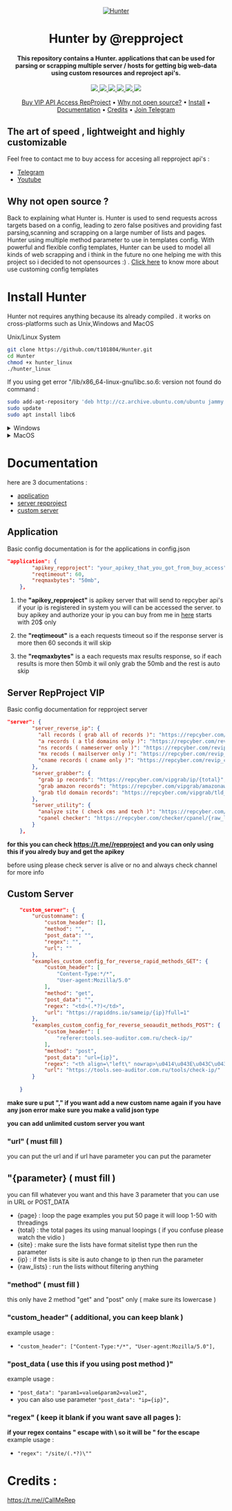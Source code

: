 
<head>
<div class="header" align="center">
    <a href="https://repcyber.com"><img src="static/icon.png" alt="Hunter"></a>
    <h1>Hunter by @repproject</h1>
  </div>
</head>

<h4 align="center">This repository contains a Hunter. applications that can be used for parsing or scrapping multiple server / hosts for getting big web-data using custom resources and reproject api's.</h4>


<p align="center">
<a href="https://github.com/t101804/Hunter/releases"><img src="https://img.shields.io/github/downloads/t101804/Hunter/total">
<a href="https://github.com/t101804/Hunter/graphs/contributors"><img src="https://img.shields.io/github/contributors-anon/t101804/Hunter">
<a href="https://github.com/t101804/Hunter/releases/"><img src="https://img.shields.io/github/release/t101804/Hunter">
<a href="https://github.com/t101804/Hunter/issues"><img src="https://img.shields.io/github/issues-raw/t101804/Hunter">
<a href="https://github.com/t101804/Hunter/discussions"><img src="https://img.shields.io/github/discussions/t101804/Hunter">
<a href="https://t.me//repproject"><img src="https://img.shields.io/discord/695645237418131507.svg?logo=telegram"></a>
</p>
      
<p align="center">
  <a href="https://github.com/t101804/Hunter/blob/main/README_VIP.md">Buy VIP API Access RepProject</a> •
  <a href="#why-not-open-source-?">Why not open source?</a> •
  <a href="#install-hunter">Install</a> •
  <a href="#documentation">Documentation</a> •
  <a href="#credits">Credits</a> •
  <a href="https://t.me//repproject">Join Telegram</a>
</p>

## The art of speed , lightweight and highly customizable

Feel free to contact me to buy access for accesing all repproject api's : 
- [Telegram](https://t.me//CallMeRep)
- [Youtube](https://youtube.com/@CallMeRep)

## Why not open source ?

Back to explaining what Hunter is. Hunter is used to send requests across targets based on a config, leading to zero false positives and providing fast parsing,scanning and scrapping on a large number of lists and pages. Hunter using multiple method parameter to use in templates config. With powerful and flexible config templates, Hunter can be used to model all kinds of web scrapping and i think in the future no one helping me with this project so i decided to not opensources :) . [Click here](#documentation) to know more about use customing config templates

# Install Hunter

Hunter not requires anything because its already compiled . it works on cross-platforms such as Unix,Windows and MacOS

Unix/Linux System

```sh
git clone https://github.com/t101804/Hunter.git 
cd Hunter 
chmod +x hunter_linux 
./hunter_linux 
```
If you using get error "/lib/x86_64-linux-gnu/libc.so.6: version not found do command : 
```sh
sudo add-apt-repository 'deb http://cz.archive.ubuntu.com/ubuntu jammy main'
sudo update
sudo apt install libc6
```
<details>
  <summary>Windows</summary>
  <a href="https://github.com/t101804/Hunter/archive/refs/heads/main.zip">Download directly</a>
</details>
<details>
  <summary>MacOS</summary>
  <p> Same as Unix/linux system but run ./hunter_macos </p>
</details>

# Documentation
here are 3 documentations : 
- [application](#application)
- [server repproject](#server-repproject-vip)
- [custom server](#custom-server)


## Application
Basic config documentation is for the applications in config.json
```json
"application": {
        "apikey_repproject": "your_apikey_that_you_got_from_buy_access",
        "reqtimeout": 60,   
        "reqmaxbytes": "50mb",
    },
```
1. the <b>"apikey_repproject"</b> is apikey server that will send to repcyber api's if your ip is registered in system you will can be accessed the server. to buy apikey and authorize your ip you can buy from me in [here](https://t.me//callmerep) starts with 20$ only 

2. the <b>"reqtimeout"</b> is a each requests timeout so if the response server is more then 60 seconds it will skip 

3. the <b>"reqmaxbytes"</b> is a each requests max results response, so if each results is more then 50mb it wil only grab the 50mb and the rest is auto skip

## Server RepProject VIP
Basic config documentation for repproject server 
```json
"server": {
        "server_reverse_ip": {
          "all records ( grab all of records )": "https://repcyber.com/allreverse/{ip}",
          "a records ( a tld domains only )": "https://repcyber.com/reverse/{ip}",
          "ns records ( nameserver only )": "https://repcyber.com/revip_ns/{ip}",
          "mx recods ( mailserver only )": "https://repcyber.com/revip_mx/{ip}",
          "cname records ( cname only )": "https://repcyber.com/revip_cname/{ip}"
        },
        "server_grabber": {
          "grab ip records": "https://repcyber.com/vipgrab/ip/{total}",
          "grab amazon records": "https://repcyber.com/vipgrab/amazonaws.com/total/{total}",
          "grab tld domain records": "https://repcyber.com/vipgrab/tld_domains/{total}"
        },
        "server_utility": {
          "analyze site ( check cms and tech )": "https://repcyber.com/analyzer/{site}",
          "cpanel checker": "https://repcyber.com/checker/cpanel/{raw_lists}"
        }
    },
```
<b> for this you can check https://t.me//repproject and you can only using this if you alredy buy and get the apikey </b>
<p> before using please check server is alive or no and always check channel for more info </p>

## Custom Server

```json
    "custom_server": {
        "urcustomname": {
            "custom_header": [],
            "method": "",
            "post_data": "",
            "regex": "",
            "url": ""
        },
        "examples_custom_config_for_reverse_rapid_methods_GET": {
            "custom_header": [
                "Content-Type:*/*",
                "User-agent:Mozilla/5.0"
            ],
            "method": "get",
            "post_data": "",
            "regex": "<td>(.*?)</td>",
            "url": "https://rapiddns.io/sameip/{ip}?full=1"
        },
        "examples_custom_config_for_reverse_seoaudit_methods_POST": {
            "custom_header": [
                "referer:tools.seo-auditor.com.ru/check-ip/"
            ],
            "method": "post",
            "post_data": "url={ip}",
            "regex": "<th align=\"left\" nowrap>\u0414\u043E\u043C\u0435\u043D:<\/th>\\s+<td width=\"100%\">(.*?)<\/td>",
            "url": "https://tools.seo-auditor.com.ru/tools/check-ip/"
        }
        
    }
```
<b>make sure u put "," if you want add a new custom name again if you have any json error make sure you make a valid json type </b>

<b>you can add unlimited custom server you want</b>

### "url"  ( must fill )
you can put the url and if url have parameter you can put the parameter

## "{parameter} ( must fill )
you can fill whatever you want and this have 3 parameter that you can use in URL or POST_DATA 
- {page} : loop the page examples you put 50 page it will loop 1-50 with threadings 
- {total} : the total pages its using manual loopings ( if you confuse please watch the vidio ) 
- {site} : make sure the lists have format sitelist type then run the parameter 
- {ip} : if the lists is site is auto change to ip then run the parameter 
- {raw_lists} : run the lists without filtering anything
### "method" ( must fill )
this only have 2 method "get" and "post" only ( make sure its lowercase )

### "custom_header" ( additional, you can keep blank )
example usage : 
- ```"custom_header": ["Content-Type:*/*", "User-agent:Mozilla/5.0"],```


### "post_data ( use this if you using post method )" 
example usage :
- ```"post_data": "param1=value&param2=value2",```
- you can also use parameter ```"post_data": "ip={ip}",```
### "regex" ( keep it blank if you want save all pages ): 
<b>if your regex contains " escape with \ so it will be \" for the escape</b>
example usage :
- ```"regex": "/site/(.*?)\""```

# Credits : 
https://t.me//CallMeRep
<!-- ## Custom-server templates instuctions
```json
"": {
    "url": "",
    "method": "",
    "custom_header": [""],
    "post_data": "",
    "regex": ""
},
```
1. "url" :

2. "method" :

3. "custom_header" :

4. "post_data" : 

5. "regex" :  -->
